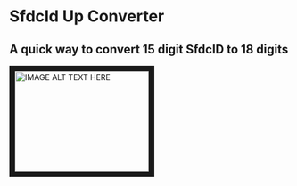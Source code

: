 # SfdcId Up Converter
## A quick way to convert 15 digit SfdcID to 18 digits

<a href="https://www.youtube.com/watch?v=1xwd9WkcG10
" target="_blank"><img src="http://img.youtube.com/vi/1xwd9WkcG10/0.jpg" 
alt="IMAGE ALT TEXT HERE" width="240" height="180" border="10" /></a>

